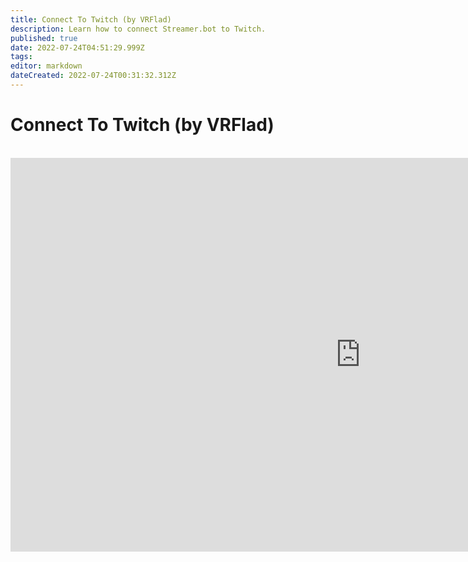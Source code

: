 ```yaml
---
title: Connect To Twitch (by VRFlad)
description: Learn how to connect Streamer.bot to Twitch.
published: true
date: 2022-07-24T04:51:29.999Z
tags: 
editor: markdown
dateCreated: 2022-07-24T00:31:32.312Z
---
```


# Connect To Twitch (by VRFlad)
<br>
<iframe width="1120" height="630" src="https://www.youtube.com/embed/7MkzsxgfVgg" title="YouTube video player" frameborder="0" allow="accelerometer; autoplay; clipboard-write; encrypted-media; gyroscope; picture-in-picture" allowfullscreen></iframe>